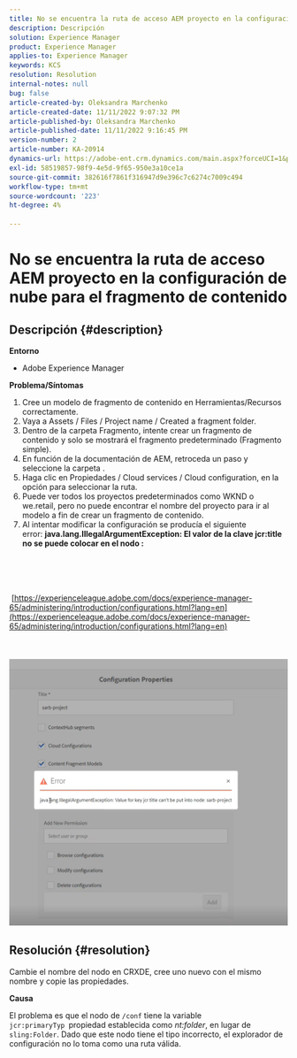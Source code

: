 ```yaml
---
title: No se encuentra la ruta de acceso AEM proyecto en la configuración de nube para el fragmento de contenido
description: Descripción
solution: Experience Manager
product: Experience Manager
applies-to: Experience Manager
keywords: KCS
resolution: Resolution
internal-notes: null
bug: false
article-created-by: Oleksandra Marchenko
article-created-date: 11/11/2022 9:07:32 PM
article-published-by: Oleksandra Marchenko
article-published-date: 11/11/2022 9:16:45 PM
version-number: 2
article-number: KA-20914
dynamics-url: https://adobe-ent.crm.dynamics.com/main.aspx?forceUCI=1&pagetype=entityrecord&etn=knowledgearticle&id=e9a83ad9-0462-ed11-9561-6045bd006b25
exl-id: 58519857-98f9-4e5d-9f65-950e3a10ce1a
source-git-commit: 382616f7861f316947d9e396c7c6274c7009c494
workflow-type: tm+mt
source-wordcount: '223'
ht-degree: 4%

---
```


# No se encuentra la ruta de acceso AEM proyecto en la configuración de nube para el fragmento de contenido

## Descripción {#description}


<b>Entorno</b>

- Adobe Experience Manager


<b>Problema/Síntomas</b>

1. Cree un modelo de fragmento de contenido en Herramientas/Recursos correctamente.
2. Vaya a Assets / Files / Project name / Created a fragment folder.
3. Dentro de la carpeta Fragmento, intente crear un fragmento de contenido y solo se mostrará el fragmento predeterminado (Fragmento simple).
4. En función de la documentación de AEM, retroceda un paso y seleccione la carpeta .
5. Haga clic en Propiedades / Cloud services / Cloud configuration, en la opción para seleccionar la ruta.
6. Puede ver todos los proyectos predeterminados como WKND o we.retail, pero no puede encontrar el nombre del proyecto para ir al modelo a fin de crear un fragmento de contenido.
7. Al intentar modificar la configuración se producía el siguiente error: <b>java.lang.IllegalArgumentException: El valor de la clave jcr:title no se puede colocar en el nodo :</b>

<br><br> <br><br> [https://experienceleague.adobe.com/docs/experience-manager-65/administering/introduction/configurations.html?lang=en](https://experienceleague.adobe.com/docs/experience-manager-65/administering/introduction/configurations.html?lang=en)<br><br> <br><br>![](assets/___eaa83ad9-0462-ed11-9561-6045bd006b25___.png)<br>

## Resolución {#resolution}


Cambie el nombre del nodo en CRXDE, cree uno nuevo con el mismo nombre y copie las propiedades.

<b>Causa</b>

El problema es que el nodo de `/conf` tiene la variable `jcr:primaryTyp `propiedad establecida como *nt:folder*, en lugar de `sling:Folder`.
Dado que este nodo tiene el tipo incorrecto, el explorador de configuración no lo toma como una ruta válida.
